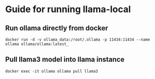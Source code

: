 # Guide for running llama-local

## Run ollama directly from docker
```
docker run -d -v ollama_data:/root/.ollama -p 11434:11434 --name ollama ollama/ollama:latest_
```

## Pull llama3 model into llama instance
```
docker exec -it ollama ollama pull llama3
```